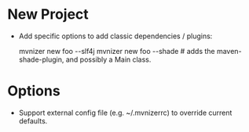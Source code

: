 # New Project

- Add specific options to add classic dependencies / plugins:

    mvnizer new foo --slf4j
    mvnizer new foo --shade # adds the maven-shade-plugin, and possibly a Main class.    

# Options    

- Support external config file (e.g. ~/.mvnizerrc) to override current defaults.
